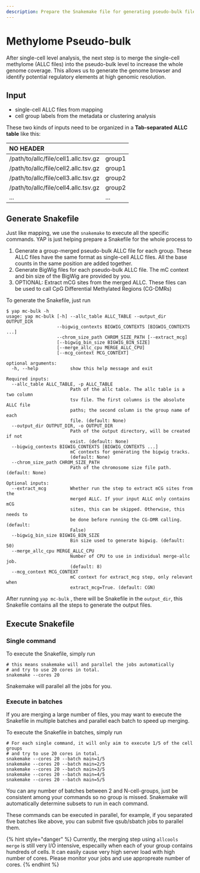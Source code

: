 ```yaml
---
description: Prepare the Snakemake file for generating pseudo-bulk files
---
```


# Methylome Pseudo-bulk

After single-cell level analysis, the next step is to merge the single-cell methylome \(ALLC files\) into the pseudo-bulk level to increase the whole genome coverage. This allows us to generate the genome browser and identify potential regulatory elements at high genomic resolution.

## Input

* single-cell ALLC files from mapping
* cell group labels from the metadata or clustering analysis

These two kinds of inputs need to be organized in a **Tab-separated** **ALLC table** like this:

| NO HEADER |  |
| :--- | :--- |
| /path/to/allc/file/cell1.allc.tsv.gz | group1 |
| /path/to/allc/file/cell2.allc.tsv.gz | group1 |
| /path/to/allc/file/cell3.allc.tsv.gz | group2 |
| /path/to/allc/file/cell4.allc.tsv.gz | group2 |
| ... | ... |

## Generate Snakefile

Just like mapping, we use the `snakemake` to execute all the specific commands. YAP is just helping prepare a Snakefile for the whole process to

1. Generate a group-merged pseudo-bulk ALLC file for each group. These ALLC files have the same format as single-cell ALLC files. All the base counts in the same position are added together.
2. Generate BigWig files for each pseudo-bulk ALLC file. The mC context and bin size of the BigWig are provided by you.
3. OPTIONAL: Extract mCG sites from the merged ALLC. These files can be used to call CpG Differential Methylated Regions \(CG-DMRs\)

To generate the Snakefile, just run

```text
$ yap mc-bulk -h
usage: yap mc-bulk [-h] --allc_table ALLC_TABLE --output_dir OUTPUT_DIR
                   --bigwig_contexts BIGWIG_CONTEXTS [BIGWIG_CONTEXTS ...]
                   --chrom_size_path CHROM_SIZE_PATH [--extract_mcg]
                   [--bigwig_bin_size BIGWIG_BIN_SIZE]
                   [--merge_allc_cpu MERGE_ALLC_CPU]
                   [--mcg_context MCG_CONTEXT]

optional arguments:
  -h, --help            show this help message and exit

Required inputs:
  --allc_table ALLC_TABLE, -p ALLC_TABLE
                        Path of the allc table. The allc table is a two column
                        tsv file. The first columns is the absolute ALLC file
                        paths; the second column is the group name of each
                        file. (default: None)
  --output_dir OUTPUT_DIR, -o OUTPUT_DIR
                        Path of the output directory, will be created if not
                        exist. (default: None)
  --bigwig_contexts BIGWIG_CONTEXTS [BIGWIG_CONTEXTS ...]
                        mC contexts for generating the bigwig tracks.
                        (default: None)
  --chrom_size_path CHROM_SIZE_PATH
                        Path of the chromosome size file path. (default: None)

Optional inputs:
  --extract_mcg         Whether run the step to extract mCG sites from the
                        merged ALLC. If your input ALLC only contains mCG
                        sites, this can be skipped. Otherwise, this needs to
                        be done before running the CG-DMR calling. (default:
                        False)
  --bigwig_bin_size BIGWIG_BIN_SIZE
                        Bin size used to generate bigwig. (default: 50)
  --merge_allc_cpu MERGE_ALLC_CPU
                        Number of CPU to use in individual merge-allc job.
                        (default: 8)
  --mcg_context MCG_CONTEXT
                        mC context for extract_mcg step, only relevant when
                        extract_mcg=True. (default: CGN)
```

After running `yap mc-bulk` , there will be Snakefile in the `output_dir`, this Snakefile contains all the steps to generate the output files.

## Execute Snakefile

### Single command

To execute the Snakefile, simply run

```text
# this means snakemake will and parallel the jobs automatically 
# and try to use 20 cores in total.
snakemake --cores 20

```

Snakemake will parallel all the jobs for you.

### Execute in batches

If you are merging a large number of files, you may want to execute the Snakefile in multiple batches and parallel each batch to speed up merging.

To execute the Snakefile in batches, simply run

```text
# For each single command, it will only aim to execute 1/5 of the cell groups 
# and try to use 20 cores in total.
snakemake --cores 20 --batch main=1/5
snakemake --cores 20 --batch main=2/5
snakemake --cores 20 --batch main=3/5
snakemake --cores 20 --batch main=4/5
snakemake --cores 20 --batch main=5/5
```

You can any number of batches between 2 and N-cell-groups, just be consistent among your commands so no group is missed. Snakemake will automatically determine subsets to run in each command.

These commands can be executed in parallel, for example, if you separated five batches like above, you can submit five qsub/sbatch jobs to parallel them.

{% hint style="danger" %}
Currently, the merging step using `allcools merge` is still very I/O intensive, especailly when each of your group contains hundreds of cells. It can easily cause very high server load with high number of cores. Please monitor your jobs and use appropreate number of cores.
{% endhint %}

